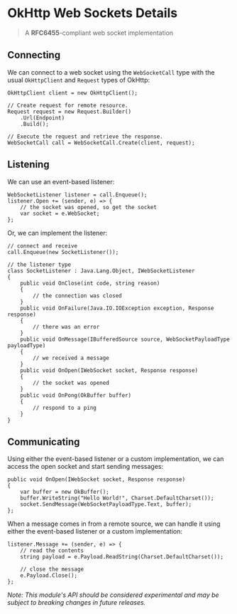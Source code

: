 # OkHttp Web Sockets Details

> A **RFC6455**-compliant web socket implementation

## Connecting

We can connect to a web socket using the `WebSocketCall` type with the usual `OkHttpClient` and `Request` types of OkHttp:

    OkHttpClient client = new OkHttpClient();

    // Create request for remote resource.
    Request request = new Request.Builder()
        .Url(Endpoint)
        .Build();

    // Execute the request and retrieve the response.
    WebSocketCall call = WebSocketCall.Create(client, request);

## Listening

We can use an event-based listener:

    WebSocketListener listener = call.Enqueue();
	listener.Open += (sender, e) => {
		// the socket was opened, so get the socket
        var socket = e.WebSocket;
	};
	
Or, we can implement the listener:

    // connect and receive
    call.Enqueue(new SocketListener());
	
	// the listener type
	class SocketListener : Java.Lang.Object, IWebSocketListener
	{
	    public void OnClose(int code, string reason)
		{
		    // the connection was closed
		}
		public void OnFailure(Java.IO.IOException exception, Response response)
		{
		    // there was an error
		}
		public void OnMessage(IBufferedSource source, WebSocketPayloadType payloadType)
		{
		    // we received a message
		}
		public void OnOpen(IWebSocket socket, Response response)
		{
		    // the socket was opened
		}
		public void OnPong(OkBuffer buffer)
		{
		    // respond to a ping
		}
	}
	
## Communicating

Using either the event-based listener or a custom implementation, we can access the open socket and start sending messages:

	public void OnOpen(IWebSocket socket, Response response)
	{
		var buffer = new OkBuffer();
		buffer.WriteString("Hello World!", Charset.DefaultCharset());
		socket.SendMessage(WebSocketPayloadType.Text, buffer);
	};

When a message comes in from a remote source, we can handle it using either the event-based listener or a custom implementation:

	listener.Message += (sender, e) => {
	    // read the contents
	    string payload = e.Payload.ReadString(Charset.DefaultCharset());
		
		// close the message
		e.Payload.Close();
	};
	
*Note: This module's API should be considered experimental and may be subject to breaking changes in future releases.*
